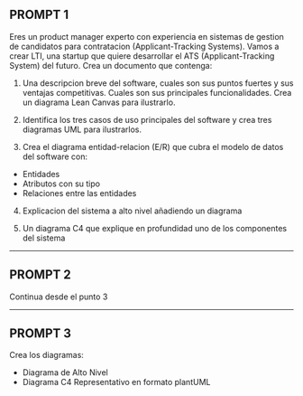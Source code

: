 PROMPT 1
----------
Eres un product manager experto con experiencia en sistemas de gestion de candidatos para contratacion (Applicant-Tracking Systems). Vamos a crear LTI, una startup que quiere desarrollar el ATS (Applicant-Tracking System) del futuro. Crea un documento que contenga:

1. Una descripcion breve del software, cuales son sus puntos fuertes y sus ventajas competitivas. Cuales son sus principales funcionalidades. Crea un diagrama Lean Canvas para ilustrarlo.

2. Identifica los tres casos de uso principales del software y crea tres diagramas UML para ilustrarlos.

3. Crea el diagrama entidad-relacion (E/R) que cubra el modelo de datos del software con:
- Entidades
- Atributos con su tipo
- Relaciones entre las entidades

4. Explicacion del sistema a alto nivel añadiendo un diagrama

5. Un diagrama C4 que explique en profundidad uno de los componentes del sistema  

----------
PROMPT 2
----------
Continua desde el punto 3

----------
PROMPT 3
----------
Crea los diagramas:
- Diagrama de Alto Nivel
- Diagrama C4 Representativo
en formato plantUML

